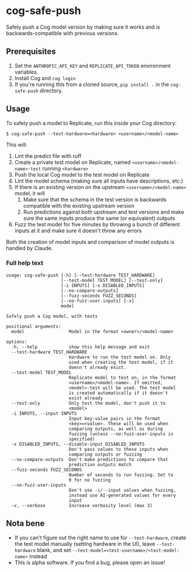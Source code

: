 # cog-safe-push

Safely push a Cog model version by making sure it works and is backwards-compatible with previous versions.

## Prerequisites

1. Set the `ANTHROPIC_API_KEY` and `REPLICATE_API_TOKEN` environment variables.
1. Install Cog and `cog login`
1. If you're running this from a cloned source, `pip install .` in the `cog-safe-push` directory.

## Usage

To safely push a model to Replicate, run this inside your Cog directory:

```
$ cog-safe-push --test-hardware=<hardware> <username>/<model-name>
```

This will:
1. Lint the predict file with ruff
1. Create a private test model on Replicate, named `<username>/<model-name>-test` running `<hardware>`
1. Push the local Cog model to the test model on Replicate
1. Lint the model schema (making sure all inputs have descriptions, etc.)
1. If there is an existing version on the upstream `<username>/<model-name>` model, it will
   1. Make sure that the schema in the test version is backwards compatible with the existing upstream version
   1. Run predictions against both upstream and test versions and make sure the same inputs produce the same (or equivalent) outputs
1. Fuzz the test model for five minutes by throwing a bunch of different inputs at it and make sure it doesn't throw any errors

Both the creation of model inputs and comparison of model outputs is handled by Claude.

### Full help text

```
usage: cog-safe-push [-h] [--test-hardware TEST_HARDWARE]
                     [--test-model TEST_MODEL] [--test-only]
                     [-i INPUTS] [-x DISABLED_INPUTS]
                     [--no-compare-outputs]
                     [--fuzz-seconds FUZZ_SECONDS]
                     [--no-fuzz-user-inputs] [-v]
                     model

Safely push a Cog model, with tests

positional arguments:
  model                 Model in the format <owner>/<model-name>

options:
  -h, --help            show this help message and exit
  --test-hardware TEST_HARDWARE
                        Hardware to run the test model on. Only
                        used when creating the test model, if it
                        doesn't already exist.
  --test-model TEST_MODEL
                        Replicate model to test on, in the format
                        <username>/<model-name>. If omitted,
                        <model>-test will be used. The test model
                        is created automatically if it doesn't
                        exist already
  --test-only           Only test the model, don't push it to
                        <model>
  -i INPUTS, --input INPUTS
                        Input key-value pairs in the format
                        <key>=<value>. These will be used when
                        comparing outputs, as well as during
                        fuzzing (unless --no-fuzz-user-inputs is
                        specified)
  -x DISABLED_INPUTS, --disable-input DISABLED_INPUTS
                        Don't pass values to these inputs when
                        comparing outputs or fuzzing
  --no-compare-outputs  Don't make predictions to compare that
                        prediction outputs match
  --fuzz-seconds FUZZ_SECONDS
                        Number of seconds to run fuzzing. Set to
                        0 for no fuzzing
  --no-fuzz-user-inputs
                        Don't use -i/--input values when fuzzing,
                        instead use AI-generated values for every
                        input
  -v, --verbose         Increase verbosity level (max 3)

```

## Nota bene

* If you can't figure out the right name to use for `--test-hardware`, create the test model manually (setting hardware in the UI), leave `--test-hardware` blank, and set `--test-model=<test-username>/<test-model-name>` instead
* This is alpha software. If you find a bug, please open an issue!
